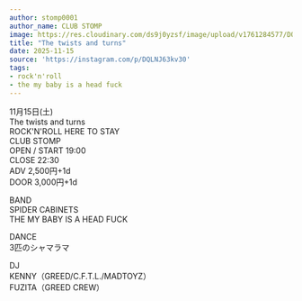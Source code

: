 ```yaml
---
author: stomp0001
author_name: CLUB STOMP
image: https://res.cloudinary.com/ds9j0yzsf/image/upload/v1761284577/DQLNJ63kv30.jpg
title: "The twists and turns"
date: 2025-11-15
source: 'https://instagram.com/p/DQLNJ63kv30'
tags:
- rock'n'roll
- the my baby is a head fuck
---
```

11月15日(土)<br>
The twists and turns<br>
ROCK'N'ROLL HERE TO STAY<br>
CLUB STOMP<br>
OPEN / START 19:00<br>
CLOSE 22:30<br>
ADV 2,500円+1d<br>
DOOR 3,000円+1d

BAND<br>
SPIDER CABINETS<br>
THE MY BABY IS A HEAD FUCK

DANCE<br>
3匹のシャマラマ

DJ<br>
KENNY（GREED/C.F.T.L./MADTOYZ）<br>
FUZITA（GREED CREW）